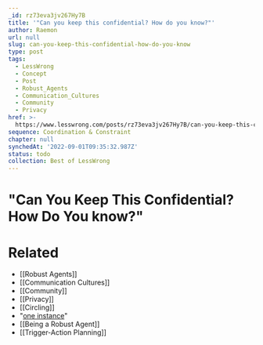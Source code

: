 ```yaml
---
_id: rz73eva3jv267Hy7B
title: '"Can you keep this confidential? How do you know?"'
author: Raemon
url: null
slug: can-you-keep-this-confidential-how-do-you-know
type: post
tags:
  - LessWrong
  - Concept
  - Post
  - Robust_Agents
  - Communication_Cultures
  - Community
  - Privacy
href: >-
  https://www.lesswrong.com/posts/rz73eva3jv267Hy7B/can-you-keep-this-confidential-how-do-you-know
sequence: Coordination & Constraint
chapter: null
synchedAt: '2022-09-01T09:35:32.987Z'
status: todo
collection: Best of LessWrong
---
```


# "Can You Keep This Confidential? How Do You know?"


# Related

- [[Robust Agents]]
- [[Communication Cultures]]
- [[Community]]
- [[Privacy]]
- [[Circling]]
- "[one instance](https://www.lesswrong.com/posts/aFyWFwGWBsP5DZbHF/circling?commentId=2uE7benA255i9XjZu#comments)"
- [[Being a Robust Agent]]
- [[Trigger-Action Planning]]